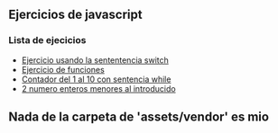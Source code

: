 ## Ejercicios de javascript

### Lista de ejecicios
- [Ejercicio usando la sententencia switch](./ejer_switch/index.html)
- [Ejercicio de funciones](./ejer_funciones/index.html)
- [Contador del 1 al 10 con sentencia while](./ejer_while_contador/index.html)
- [2 numero enteros menores al introducido](./ejer_2_enteros_menores/index.html)

## Nada de la carpeta de 'assets/vendor' es mio


<link rel="stylesheet" href="./assets/vendor/bootstrap.min.css">